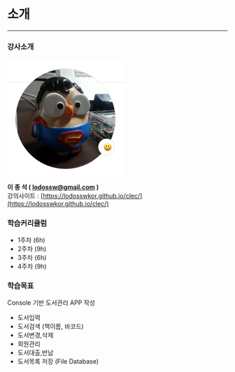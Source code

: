 # 소개
---

### 강사소개 

<img src="/images/logo.png">

<b>이 종 석 ( lodossw@gmail.com ) </b>   
강의사이트 : [https://lodosswkor.github.io/clec/](https://lodosswkor.github.io/clec/)   

### 학습커리큘럼 

* 1주차 (6h)
* 2주차 (9h)
* 3주차 (6h)
* 4주차 (9h)

### 학습목표  

  Console 기반 도서관리 APP 작성 
  
  - 도서입력
  - 도서검색 (책이름, 바코드)
  - 도서변경,삭제
  - 회원관리 
  - 도서대출,반납
  - 도서목록 저장 (File Database) 

<br/><br/>
  